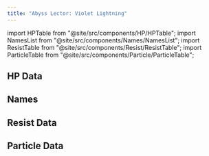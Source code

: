 ```yaml
---
title: "Abyss Lector: Violet Lightning"
---
```


import HPTable from "@site/src/components/HP/HPTable";
import NamesList from "@site/src/components/Names/NamesList";
import ResistTable from "@site/src/components/Resist/ResistTable";
import ParticleTable from "@site/src/components/Particle/ParticleTable";

## HP Data

<HPTable item_key="abysslectorvioletlightning" data_src="enemy" />

## Names

<NamesList item_key="abysslectorvioletlightning" data_src="enemy" />

## Resist Data

<ResistTable item_key="abysslectorvioletlightning" data_src="enemy" />

## Particle Data

<ParticleTable item_key="abysslectorvioletlightning" data_src="enemy" />
